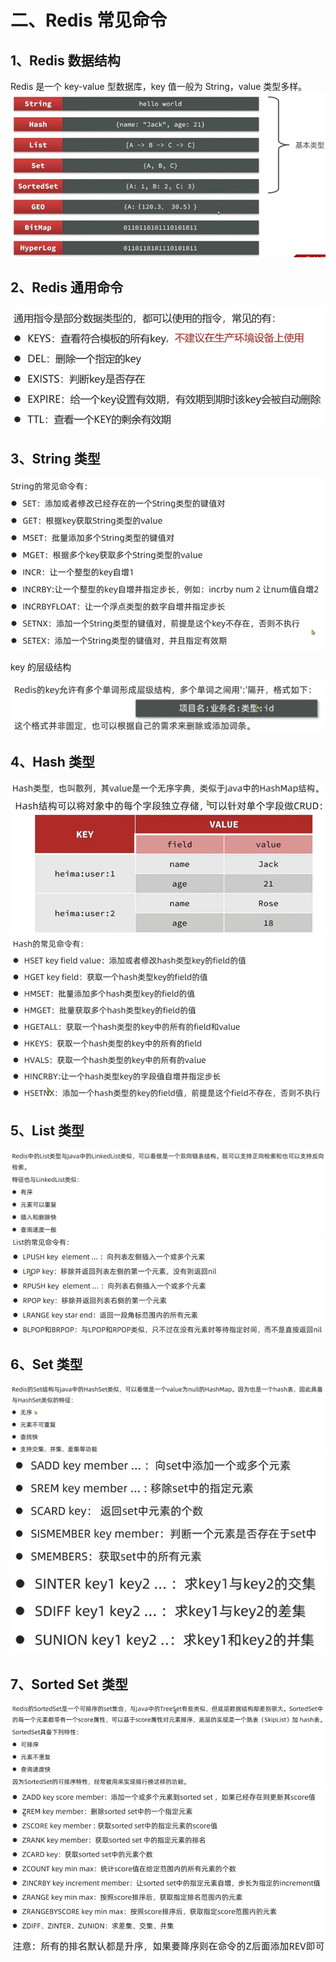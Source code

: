 # 二、Redis 常见命令

## 1、Redis 数据结构

Redis 是一个 key-value 型数据库，key 值一般为 String，value 类型多样。
![img_10.png](img_10.png)

## 2、Redis 通用命令

![img_11.png](img_11.png)

## 3、String 类型

![img_12.png](img_12.png)

key 的层级结构

![img_13.png](img_13.png)

## 4、Hash 类型

![img_15.png](img_15.png)
![img_14.png](img_14.png)
![img_16.png](img_16.png)

## 5、List 类型

![img_17.png](img_17.png)
![img_18.png](img_18.png)

## 6、Set 类型

![img_19.png](img_19.png)
![img_20.png](img_20.png)
![img_21.png](img_21.png)

## 7、Sorted Set 类型

![img_22.png](img_22.png)
![img_23.png](img_23.png)
![img_24.png](img_24.png)
